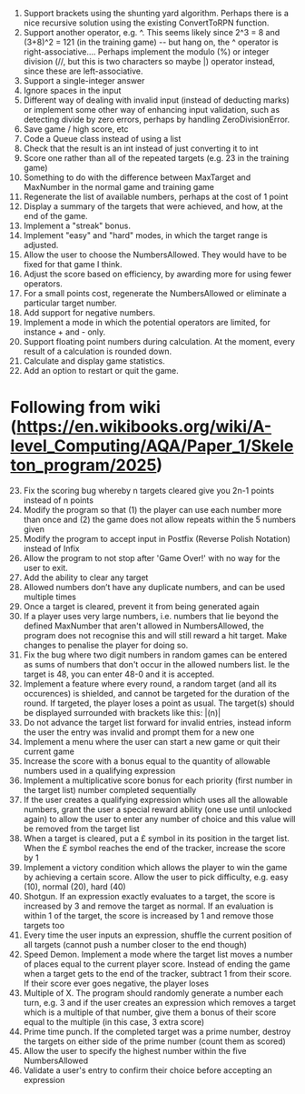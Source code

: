 1. Support brackets using the shunting yard algorithm. Perhaps there is a nice recursive solution using the existing ConvertToRPN function.
2. Support another operator, e.g. ^. This seems likely since 2^3 = 8 and (3+8)^2 = 121 (in the training game) -- but hang on, the ^ operator is right-associative.... Perhaps implement the modulo (%) or integer division (//, but this is two characters so maybe |) operator instead, since these are left-associative.
3. Support a single-integer answer
4. Ignore spaces in the input
5. Different way of dealing with invalid input (instead of deducting marks) or implement some other way of enhancing input validation, such as detecting divide by zero errors, perhaps by handling ZeroDivisionError.
6. Save game / high score, etc
7. Code a Queue class instead of using a list
8. Check that the result is an int instead of just converting it to int
9. Score one rather than all of the repeated targets (e.g. 23 in the training game)
10. Something to do with the difference between MaxTarget and MaxNumber in the normal game and training game
11. Regenerate the list of available numbers, perhaps at the cost of 1 point
12. Display a summary of the targets that were achieved, and how, at the end of the game.
13. Implement a "streak" bonus.
14. Implement "easy" and "hard" modes, in which the target range is adjusted.
15. Allow the user to choose the NumbersAllowed. They would have to be fixed for that game I think.
16. Adjust the score based on efficiency, by awarding more for using fewer operators.
17. For a small points cost, regenerate the NumbersAllowed or eliminate a particular target number.
18. Add support for negative numbers.
19. Implement a mode in which the potential operators are limited, for instance + and - only.
20. Support floating point numbers during calculation. At the moment, every result of a calculation is rounded down.
21. Calculate and display game statistics.
22. Add an option to restart or quit the game.

# Following from wiki (https://en.wikibooks.org/wiki/A-level_Computing/AQA/Paper_1/Skeleton_program/2025)

23. Fix the scoring bug whereby n targets cleared give you 2n-1 points instead of n points
24. Modify the program so that (1) the player can use each number more than once and (2) the game does not allow repeats within the 5 numbers given
25. Modify the program to accept input in Postfix (Reverse Polish Notation) instead of Infix
26. Allow the program to not stop after 'Game Over!' with no way for the user to exit.
27. Add the ability to clear any target
28. Allowed numbers don’t have any duplicate numbers, and can be used multiple times
29. Once a target is cleared, prevent it from being generated again
30. If a player uses very large numbers, i.e. numbers that lie beyond the defined MaxNumber that aren't allowed in NumbersAllowed, the program does not recognise this and will still reward a hit target. Make changes to penalise the player for doing so.
31. Fix the bug where two digit numbers in random games can be entered as sums of numbers that don't occur in the allowed numbers list. Ie the target is 48, you can enter 48-0 and it is accepted.
32. Implement a feature where every round, a random target (and all its occurences) is shielded, and cannot be targeted for the duration of the round. If targeted, the player loses a point as usual. The target(s) should be displayed surrounded with brackets like this: |(n)|
33. Do not advance the target list forward for invalid entries, instead inform the user the entry was invalid and prompt them for a new one
34. Implement a menu where the user can start a new game or quit their current game
35. Increase the score with a bonus equal to the quantity of allowable numbers used in a qualifying expression
36. Implement a multiplicative score bonus for each priority (first number in the target list) number completed sequentially
37. If the user creates a qualifying expression which uses all the allowable numbers, grant the user a special reward ability (one use until unlocked again) to allow the user to enter any number of choice and this value will be removed from the target list
38. When a target is cleared, put a £ symbol in its position in the target list. When the £ symbol reaches the end of the tracker, increase the score by 1
39. Implement a victory condition which allows the player to win the game by achieving a certain score. Allow the user to pick difficulty, e.g. easy (10), normal (20), hard (40)
40. Shotgun. If an expression exactly evaluates to a target, the score is increased by 3 and remove the target as normal. If an evaluation is within 1 of the target, the score is increased by 1 and remove those targets too
41. Every time the user inputs an expression, shuffle the current position of all targets (cannot push a number closer to the end though)
42. Speed Demon. Implement a mode where the target list moves a number of places equal to the current player score. Instead of ending the game when a target gets to the end of the tracker, subtract 1 from their score. If their score ever goes negative, the player loses
43. Multiple of X. The program should randomly generate a number each turn, e.g. 3 and if the user creates an expression which removes a target which is a multiple of that number, give them a bonus of their score equal to the multiple (in this case, 3 extra score)
44. Prime time punch. If the completed target was a prime number, destroy the targets on either side of the prime number (count them as scored)
45. Allow the user to specify the highest number within the five NumbersAllowed
46. Validate a user's entry to confirm their choice before accepting an expression
